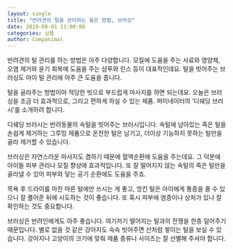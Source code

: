```yaml
---
layout: single
title: "반려견의 털을 관리하는 옳은 방법, 브러싱"
date: 2019-08-01 11:00:00
categories: 상품
author: Companimal
---
```


반려견의 털 관리를 하는 방법은 아주 다양합니다. 모질에 도움을 주는 사료와 영양제, 오염 제거와 윤기 회복에 도움을 주는 샴푸와 린스 등이 대표적인데요. 털을 빗어주는 브러싱도 아이 털 관리에 아주 큰 도움을 줍니다.

털을 골라주는 방법이야 적당한 빗으로 부드럽게 마사지를 하면 되는데요. 오늘은 브러싱을 조금 더 효과적으로, 그리고 편하게 하실 수 있는 제품. 퍼미네이터의 ’디쉐딩 브러시’를 소개하려 합니다.

디쉐딩 브러시는 반려동물의 속털을 빗어주는 브러시입니다. 속털에 남아있는 죽은 털을 손쉽게 제거하는 그루밍 제품으로 온전한 털은 남기고, 더이상 기능하지 못하는 털만을 골라 제거할 수 있습니다.

브러싱은 자연스러운 마사지도 겸하기 때문에 혈액순환에 도움을 주는데요. 그 덕분에 아이들 피부 관리나 모질 향상에 효과적입니다. 또 잘 떨어지지 않는 속털의 죽은 털만을 골라낼 수 있어 피부와 닿는 공기 순환에도 도움을 주죠.

목욕 후 드라이를 마친 마른 털에만 쓰시는 게 좋고, 엉킨 털은 아이에게 통증을 줄 수 있으니 잘 풀어준 뒤에 시도하는 것이 좋습니다. 또 혹시 피부에 염증이나 상처가 있나 잘 확인하는 것도 중요합니다.

브러싱은 반려인에게도 아주 좋습니다. 여기저기 떨어지는 털과의 전쟁을 한층 덜어주기 때문입니다. 별로 없을 것 같은 강아지도 슥슥 빗어주면 산처럼 쌓이는 털을 보실 수 있습니다. 강아지나 고양이의 크기에 맞춰 제품 종류나 사이즈는 잘 선별해 주셔야 합니다.
